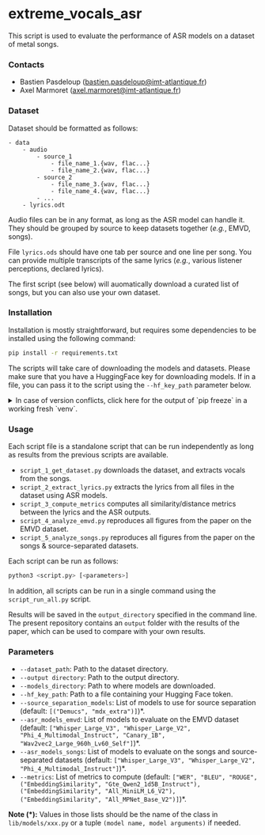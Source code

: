 # extreme_vocals_asr

This script is used to evaluate the performance of ASR models on a dataset of metal songs.

### Contacts

- Bastien Pasdeloup (bastien.pasdeloup@imt-atlantique.fr)
- Axel Marmoret (axel.marmoret@imt-atlantique.fr)

### Dataset

Dataset should be formatted as follows:
```
- data
    - audio
        - source_1
            - file_name_1.{wav, flac...}
            - file_name_2.{wav, flac...}
        - source_2
            - file_name_3.{wav, flac...}
            - file_name_4.{wav, flac...}
        - ...
    - lyrics.odt
```

Audio files can be in any format, as long as the ASR model can handle it.
They should be grouped by source to keep datasets together (*e.g.*, EMVD, songs).

File `lyrics.ods` should have one tab per source and one line per song.
You can provide multiple transcripts of the same lyrics (*e.g.*, various listener perceptions, declared lyrics).

The first script (see below) will auomatically download a curated list of songs, but you can also use your own dataset.

### Installation

Installation is mostly straightforward, but requires some dependencies to be installed using the following command:
```bash
pip install -r requirements.txt
```

The scripts will take care of downloading the models and datasets. Please make sure that you have a HuggingFace key for downloading models. If in a file, you can pass it to the script using the `--hf_key_path` parameter below.

<details>
<summary>In case of version conflicts, click here for the output of `pip freeze` in a working fresh `venv`.</summary>

```bash
absl-py==2.2.2
accelerate==1.6.0
aiohappyeyeballs==2.6.1
aiohttp==3.11.18
aiosignal==1.3.2
alembic==1.15.2
annotated-types==0.7.0
antlr4-python3-runtime==4.9.3
asttokens==3.0.0
attrs==25.3.0
audioread==3.0.1
backoff==2.2.1
braceexpand==0.1.7
certifi==2025.1.31
cffi==1.17.1
charset-normalizer==3.4.1
click==8.1.8
cloudpickle==3.1.1
colorlog==6.9.0
contourpy==1.3.2
cycler==0.12.1
cytoolz==1.0.1
datasets==3.5.0
decorator==5.2.1
defusedxml==0.7.1
demucs==4.0.1
dill==0.3.8
Distance==0.1.3
docker-pycreds==0.4.0
docopt==0.6.2
dora_search==0.1.12
editdistance==0.8.1
einops==0.8.1
evaluate==0.4.3
executing==2.2.0
fiddle==0.3.0
filelock==3.18.0
fonttools==4.57.0
frozenlist==1.6.0
fsspec==2024.12.0
future==1.0.0
g2p-en==2.1.0
gitdb==4.0.12
GitPython==3.1.44
graphviz==0.20.3
greenlet==3.2.1
grpcio==1.71.0
huggingface-hub==0.30.2
hydra-core==1.3.2
idna==3.10
inflect==7.5.0
intervaltree==3.1.0
ipython==9.1.0
ipython_pygments_lexers==1.1.1
jedi==0.19.2
Jinja2==3.1.6
jiwer==3.1.0
joblib==1.4.2
julius==0.2.7
kaldi-python-io==1.2.2
kaldiio==2.18.1
kaleido==0.2.1
kiwisolver==1.4.8
lameenc==1.8.1
lazy_loader==0.4
Levenshtein==0.27.1
lhotse==1.31.0
libcst==1.7.0
librosa==0.11.0
lightning==2.4.0
lightning-utilities==0.14.3
lilcom==1.8.1
llvmlite==0.44.0
loguru==0.7.3
Mako==1.3.10
Markdown==3.8
markdown-it-py==3.0.0
MarkupSafe==3.0.2
marshmallow==4.0.0
matplotlib==3.10.1
matplotlib-inline==0.1.7
mdurl==0.1.2
mediapy==1.1.6
more-itertools==10.7.0
mpmath==1.3.0
msgpack==1.1.0
multidict==6.4.3
multiprocess==0.70.16
narwhals==1.36.0
nemo-toolkit==2.2.1
networkx==3.4.2
nltk==3.9.1
numba==0.61.0
numpy==2.1.3
nvidia-cublas-cu12==12.6.4.1
nvidia-cuda-cupti-cu12==12.6.80
nvidia-cuda-nvrtc-cu12==12.6.77
nvidia-cuda-runtime-cu12==12.6.77
nvidia-cudnn-cu12==9.5.1.17
nvidia-cufft-cu12==11.3.0.4
nvidia-cufile-cu12==1.11.1.6
nvidia-curand-cu12==10.3.7.77
nvidia-cusolver-cu12==11.7.1.2
nvidia-cusparse-cu12==12.5.4.2
nvidia-cusparselt-cu12==0.6.3
nvidia-nccl-cu12==2.26.2
nvidia-nvjitlink-cu12==12.6.85
nvidia-nvtx-cu12==12.6.77
odfpy==1.4.1
omegaconf==2.3.0
onnx==1.17.0
openunmix==1.3.0
optuna==4.3.0
packaging==24.2
pandas==2.2.3
parso==0.8.4
peft==0.15.2
pexpect==4.9.0
pillow==11.2.1
plac==1.4.5
platformdirs==4.3.7
plotly==6.0.1
pooch==1.8.2
prompt_toolkit==3.0.51
propcache==0.3.1
protobuf==3.20.3
psutil==7.0.0
ptyprocess==0.7.0
pure_eval==0.2.3
pyannote.core==5.0.0
pyannote.database==5.1.3
pyannote.metrics==3.2.1
pyarrow==19.0.1
pybind11==2.13.6
pycparser==2.22
pydantic==2.11.3
pydantic_core==2.33.1
pydub==0.25.1
Pygments==2.19.1
pyloudnorm==0.1.1
pyparsing==3.2.3
python-dateutil==2.9.0.post0
pytorch-lightning==2.5.1
pytz==2025.2
PyYAML==6.0.2
RapidFuzz==3.13.0
regex==2024.11.6
requests==2.32.3
resampy==0.4.3
retrying==1.3.4
rich==14.0.0
rouge==1.0.1
ruamel.yaml==0.18.10
ruamel.yaml.clib==0.2.12
sacremoses==0.1.1
safetensors==0.5.3
scikit-learn==1.6.1
scipy==1.15.2
sentencepiece==0.2.0
sentry-sdk==2.26.1
setproctitle==1.3.5
setuptools==79.0.0
shellingham==1.5.4
six==1.17.0
smmap==5.0.2
sortedcontainers==2.4.0
soundfile==0.13.1
sox==1.5.0
soxr==0.5.0.post1
SQLAlchemy==2.0.40
stack-data==0.6.3
submitit==1.5.2
sympy==1.13.3
tabulate==0.9.0
tensorboard==2.19.0
tensorboard-data-server==0.7.2
termcolor==3.0.1
text-unidecode==1.3
texterrors==0.5.1
threadpoolctl==3.6.0
tokenizers==0.21.1
toolz==1.0.0
torch==2.7.0
torchaudio==2.7.0
torchmetrics==1.7.1
torchvision==0.22.0
tqdm==4.67.1
traitlets==5.14.3
transformers==4.48.3
treetable==0.2.5
triton==3.3.0
typeguard==4.4.2
typer==0.15.2
typing-inspection==0.4.0
typing_extensions==4.13.2
tzdata==2025.2
urllib3==2.4.0
wandb==0.19.10
wcwidth==0.2.13
webdataset==0.2.111
Werkzeug==3.1.3
wget==3.2
wrapt==1.17.2
xxhash==3.5.0
yarl==1.20.0
yt-dlp==2025.3.31
```

</details>

### Usage

Each script file is a standalone script that can be run independently as long as results from the previous scripts are available.

- `script_1_get_dataset.py` downloads the dataset, and extracts vocals from the songs.
- `script_2_extract_lyrics.py` extracts the lyrics from all files in the dataset using ASR models.
- `script_3_compute_metrics` computes all similarity/distance metrics between the lyrics and the ASR outputs. 
- `script_4_analyze_emvd.py` reproduces all figures from the paper on the EMVD dataset.
- `script_5_analyze_songs.py` reproduces all figures from the paper on the songs & source-separated datasets.

Each script can be run as follows:
```bash
python3 <script.py> [<parameters>]
```

In addition, all scripts can be run in a single command using the `script_run_all.py` script.

Results will be saved in the `output_directory` specified in the command line.
The present repository contains an `output` folder with the results of the paper, which can be used to compare with your own results.

### Parameters

- `--dataset_path`: Path to the dataset directory.
- `--output directory`: Path to the output directory.
- `--models_directory`: Path to where models are downloaded.
- `--hf_key_path`: Path to a file containing your Hugging Face token.
- `--source_separation_models`: List of models to use for source separation (default: `[("Demucs", "mdx_extra")]`)*.
- `--asr_models_emvd`: List of models to evaluate on the EMVD dataset (default: `["Whisper_Large_V3", "Whisper_Large_V2", "Phi_4_Multimodal_Instruct", "Canary_1B", "Wav2vec2_Large_960h_Lv60_Self"]`)*.
- `--asr_models_songs`: List of models to evaluate on the songs and source-separated datasets (default: `["Whisper_Large_V3", "Whisper_Large_V2", "Phi_4_Multimodal_Instruct"]`)*. 
- `--metrics`: List of metrics to compute (default: `["WER", "BLEU", "ROUGE", ("EmbeddingSimilarity", "Gte_Qwen2_1d5B_Instruct"), ("EmbeddingSimilarity", "All_MiniLM_L6_V2"), ("EmbeddingSimilarity", "All_MPNet_Base_V2")]`)*.

**Note (*):** Values in those lists should be the name of the class in `lib/models/xxx.py` or a tuple `(model name, model arguments)` if needed.